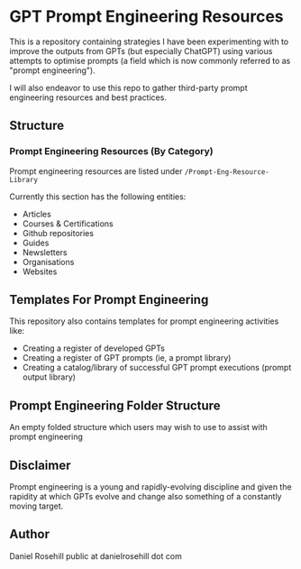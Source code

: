 # GPT Prompt Engineering Resources

This is a repository containing strategies I have been experimenting with to improve the outputs from GPTs (but especially ChatGPT) using various attempts to optimise prompts (a field which is now commonly referred to as "prompt engineering").

I will also endeavor to use this repo to gather third-party prompt engineering resources and best practices. 

## Structure

 


### Prompt Engineering Resources (By Category)

Prompt engineering resources are listed under `/Prompt-Eng-Resource-Library`

Currently this section has the following entities:

- Articles
- Courses & Certifications
- Github repositories
- Guides
- Newsletters
- Organisations
- Websites

## Templates For Prompt Engineering

This repository also contains templates for prompt engineering activities like:

- Creating a register of developed GPTs
- Creating a register of GPT prompts (ie, a prompt library)
- Creating a catalog/library of successful GPT prompt executions (prompt output library)

## Prompt Engineering Folder Structure

An empty folded structure which users may wish to use to assist with prompt engineering


## Disclaimer

Prompt engineering is a young and rapidly-evolving discipline and given the rapidity at which GPTs evolve and change also something of a constantly moving target. 

## Author

Daniel Rosehill
public at danielrosehill dot com
